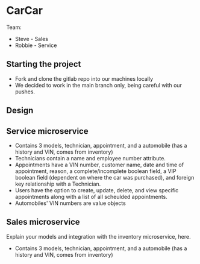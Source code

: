 # CarCar

Team:

* Steve - Sales
* Robbie - Service
  

## Starting the project
 - Fork and clone the gitlab repo into our machines locally
 - We decided to work in the main branch only, being careful with our pushes.

## Design

## Service microservice

  - Contains 3 models, technician, appointment, and a automobile (has a history and VIN, comes from inventory)
  - Technicians contain a name and employee number attribute.
  - Appointments have a VIN number, customer name, date and time of appointment, reason, a complete/incomplete boolean field, a VIP boolean field (dependent on where the car was purchased), and foreign key relationship with a Technician.
  - Users have the option to create, update, delete, and view specific appointments along with a list of all scheulded appointments.
  - Automobiles' VIN numbers are value objects 


## Sales microservice

Explain your models and integration with the inventory
microservice, here.


 
  - Contains 3 models, technician, appointment, and a automobile (has a history and VIN, comes from inventory)
